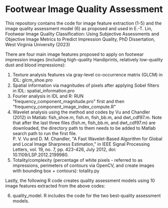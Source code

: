 # Footwear Image Quality Assessment
This repository contains the code for image feature extraction (1-5) and the image quality assessment model (6) as proposed and used in E.-T. Lin, Footwear Image Quality Classification: Using Subjective Assessments and Objective Image Metrics to Predict Impression Quality, PhD Dissertation, West Virginia University (2023)

There are four main image features proposed to apply on footwear impression images (including high-quality Handiprints, relatively low-quality dust and blood impressions):
1. Texture analysis features via gray-level co-occurrence matrix (GLCM) in IDL: glcm_shoe.pro
2. Spatial information via magnitudes of pixels after applying Sobel filters in IDL: spatial_information.pro
3. Fourier analysis in IDL and R: RUN "frequency_component_magnitude.pro" first and then "frequency_component_image_index_compute.R"
4. Wavelet analysis using the method and codes by Vu and Chandler (2012) in Matlab: fish_shoe.m, fish.m, fish_bb.m, and dwt_cdf97.m. Note that after the last three files (fish.m, fish_bb.m, and dwt_cdf97.m) are downloaded, the directory path to them needs to be added to Matlab search path to run the first file. <br>
P. V. Vu and D. M. Chandler, "A Fast Wavelet-Based Algorithm for Global and Local Image Sharpness Estimation," in IEEE Signal Processing Letters, vol. 19, no. 7, pp. 423-426, July 2012, doi: 10.1109/LSP.2012.2199980.
5. Totality/complexity (percentage of white pixels - referred to as impressions, perimeters of contours via OpenCV, and create images with bounding box + contours): totality.py

Lastly, the following R code creates quality assessment models using 10 image features extracted from the above codes:

6. quality_model. R includes the code for the two best-quality assessment models.
